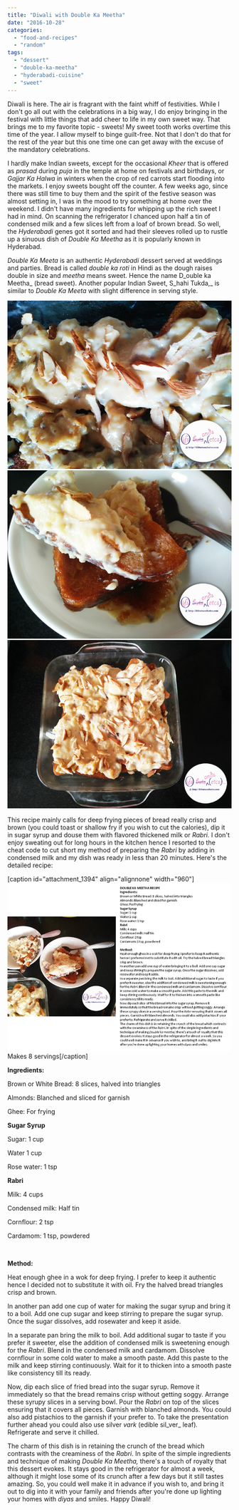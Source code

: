 ```yaml
---
title: "Diwali with Double Ka Meetha"
date: "2016-10-28"
categories: 
  - "food-and-recipes"
  - "random"
tags: 
  - "dessert"
  - "double-ka-meetha"
  - "hyderabadi-cuisine"
  - "sweet"
---
```


Diwali is here. The air is fragrant with the faint whiff of festivities. While I don't go all out with the celebrations in a big way, I do enjoy bringing in the festival with little things that add cheer to life in my own sweet way. That brings me to my favorite topic - sweets! My sweet tooth works overtime this time of the year. I allow myself to binge guilt-free. Not that I don't do that for the rest of the year but this one time one can get away with the excuse of the mandatory celebrations.

I hardly make Indian sweets, except for the occasional _Kheer_ that is offered as _prasad_ during _puja_ in the temple at home on festivals and birthdays, or _Gajjar Ka Halwa_ in winters when the crop of red carrots start flooding into the markets. I enjoy sweets bought off the counter. A few weeks ago, since there was still time to buy them and the spirit of the festive season was almost setting in, I was in the mood to try something at home over the weekend. I didn't have many ingredients for whipping up the rich sweet I had in mind. On scanning the refrigerator I chanced upon half a tin of condensed milk and a few slices left from a loaf of brown bread. So well, the _Hyderabadi_ genes got it sorted and had their sleeves rolled up to rustle up a sinuous dish of _Double Ka Meetha_ as it is popularly known in Hyderabad.

_Double Ka Meeta_ is an authentic _Hyderabadi_ dessert served at weddings and parties. Bread is called _double ka roti_ in Hindi as the dough raises double in size and _meetha_ means sweet. Hence the name D_ouble ka Meetha_ (bread sweet). Another popular Indian Sweet, S_hahi Tukda,_ is similar to _Double Ka Meeta_ with slight difference in serving style.

[![1](images/1.jpg)](http://ifsbutsandsetcs.com/wp-content/uploads/2016/10/1.jpg) [![2](images/2.jpg)](http://ifsbutsandsetcs.com/wp-content/uploads/2016/10/2.jpg) [![5](images/5.jpg)](http://ifsbutsandsetcs.com/wp-content/uploads/2016/10/5.jpg)

This recipe mainly calls for deep frying pieces of bread really crisp and brown (you could toast or shallow fry if you wish to cut the calories), dip it in sugar syrup and douse them with flavored thickened milk or _Rabri._ I don't enjoy sweating out for long hours in the kitchen hence I resorted to the cheat code to cut short my method of preparing the _Rabri_ by adding in condensed milk and my dish was ready in less than 20 minutes. Here's the detailed recipe:

\[caption id="attachment\_1394" align="alignnone" width="960"\][![double-ka-meetha](images/Double-ka-Meetha.jpg)](http://ifsbutsandsetcs.com/wp-content/uploads/2016/10/Double-ka-Meetha.jpg) Makes 8 servings\[/caption\]

**Ingredients:**

Brown or White Bread: 8 slices, halved into triangles

Almonds: Blanched and sliced for garnish

Ghee: For frying

**Sugar Syrup**

Sugar: 1 cup

Water 1 cup

Rose water: 1 tsp

**Rabri**

Milk: 4 cups

Condensed milk: Half tin

Cornflour: 2 tsp

Cardamom: 1 tsp, powdered

 

**Method:**

Heat enough ghee in a wok for deep frying. I prefer to keep it authentic hence I decided not to substitute it with oil. Fry the halved bread triangles crisp and brown.

In another pan add one cup of water for making the sugar syrup and bring it to a boil. Add one cup sugar and keep stirring to prepare the sugar syrup. Once the sugar dissolves, add rosewater and keep it aside.

In a separate pan bring the milk to boil. Add additional sugar to taste if you prefer it sweeter, else the addition of condensed milk is sweetening enough for the _Rabri_. Blend in the condensed milk and cardamom. Dissolve cornflour in some cold water to make a smooth paste. Add this paste to the milk and keep stirring continuously. Wait for it to thicken into a smooth paste like consistency till its ready.

Now, dip each slice of fried bread into the sugar syrup. Remove it immediately so that the bread remains crisp without getting soggy. Arrange these syrupy slices in a serving bowl. Pour the _Rabri_ on top of the slices ensuring that it covers all pieces. Garnish with blanched almonds. You could also add pistachios to the garnish if your prefer to. To take the presentation further ahead you could also use silver _vark_ (edible sil_ver_ leaf)_._ Refrigerate and serve it chilled.

The charm of this dish is in retaining the crunch of the bread which contrasts with the creaminess of the _Rabri._ In spite of the simple ingredients and technique of making _Double Ka Meetha,_ there's a touch of royalty that this dessert evokes. It stays good in the refrigerator for almost a week, although it might lose some of its crunch after a few days but it still tastes amazing. So, you could well make it in advance if you wish to, and bring it out to dig into it with your family and friends after you're done up lighting your homes with _diyas_ and smiles. Happy Diwali!
